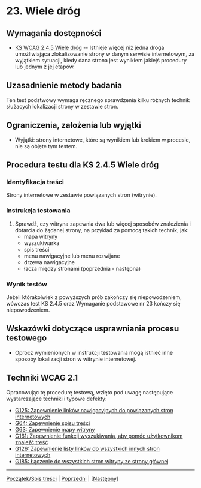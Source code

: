 # 23. Wiele dróg

## Wymagania dostępności

-   [KS WCAG 2.4.5 Wiele dróg](https://wcag.lepszyweb.pl/#multiple-ways) -- Istnieje więcej niż jedna droga umożliwiająca zlokalizowanie strony w danym serwisie internetowym, za wyjątkiem sytuacji, kiedy dana strona jest wynikiem jakiejś procedury lub jednym z jej etapów.

## Uzasadnienie metody badania
Ten test podstwowy wymaga ręcznego sprawdzenia kilku różnych technik służacych lokalizacji strony w zestawie stron.

## Ograniczenia, założenia lub wyjątki

-   Wyjątki: strony internetowe, które są wynikiem lub krokiem w procesie, nie są objęte tym testem.

## Procedura testu dla KS 2.4.5 Wiele dróg

### Identyfikacja treści
Strony internetowe w zestawie powiązanych stron (witrynie).

### Instrukcja testowania
1.  Sprawdź, czy witryna zapewnia dwa lub więcej sposobów znalezienia i dotarcia do żądanej strony, na przykład za pomocą takich technik, jak:
    -   mapa witryny
    -   wyszukiwarka
    -   spis treści
    -   menu nawigacyjne lub menu rozwijane
    -   drzewa nawigacyjne
    -   łacza między stronami (poprzednia - następna)

### Wynik testów
Jeżeli którakolwiek z powyższych prób zakończy się niepowodzeniem, wówczas test KS 2.4.5  oraz Wymaganie podstawowe nr 23 kończy się niepowodzeniem.

##  Wskazówki dotyczące usprawniania procesu testowego

-   Oprócz wymienionych w instrukcji testowania mogą istnieć inne sposoby lokalizacji stron w witrynie internetowej.

## Techniki WCAG 2.1
Opracowując tę procedurę testową, wzięto pod uwagę następujące wystarczające techniki i typowe defekty:
-   [G125: Zapewnienie linków nawigacyjnych do powiązanych stron internetowych](https://www.w3.org/TR/WCAG20-TECHS/G125.html)
-   [G64: Zapewnienie spisu treści](https://www.w3.org/TR/WCAG20-TECHS/G64.html)
-   [G63: Zapewnienie mapy witryny](https://www.w3.org/TR/WCAG20-TECHS/G63.html)
-   [G161: Zapewnienie funkcji wyszukiwania, aby pomóc użytkownikom znaleźć treść](https://www.w3.org/TR/WCAG20-TECHS/G161.html)
-   [G126: Zapewnienie listy linków do wszystkich innych stron internetowych](https://www.w3.org/TR/WCAG20-TECHS/G126.html)
-   [G185: Łączenie do wszystkich stron witryny ze strony głównej](https://www.w3.org/TR/WCAG20-TECHS/G185.html)

----------------------------------------
[Początek/Spis treści](index.md) | [Poprzedni](22_ZmianaRozmiaruTekstu.md) | [[Następny]](24_Parsowanie.md)
